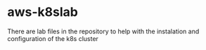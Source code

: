 # aws-k8slab
There are lab files in the repository to help with the instalation and configuration of the k8s cluster

